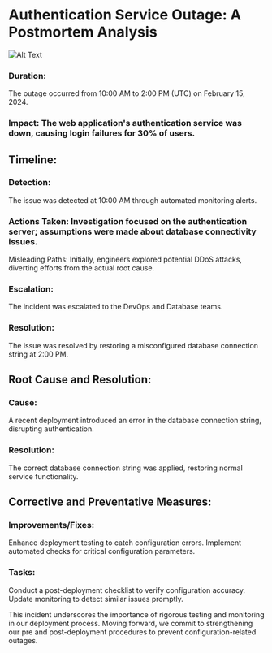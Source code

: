 # Authentication Service Outage: A Postmortem Analysis
![Alt Text](https://media3.giphy.com/media/v1.Y2lkPTc5MGI3NjExaTdjejNyMjJ6b3RrejY2bm55aXB1b2liNjY0NzZ1eHBkdGoxbmoxeCZlcD12MV9pbnRlcm5hbF9naWZfYnlfaWQmY3Q9Zw/3orieSrUnxoQRrtWwM/giphy.gif)

### Duration:
The outage occurred from 10:00 AM to 2:00 PM (UTC) on February 15, 2024.
### Impact: The web application's authentication service was down, causing login failures for 30% of users.
## Timeline:

### Detection:
The issue was detected at 10:00 AM through automated monitoring alerts.
### Actions Taken: Investigation focused on the authentication server; assumptions were made about database connectivity issues.
Misleading Paths: Initially, engineers explored potential DDoS attacks, diverting efforts from the actual root cause.
### Escalation: 
The incident was escalated to the DevOps and Database teams.
### Resolution: 
The issue was resolved by restoring a misconfigured database connection string at 2:00 PM.
## Root Cause and Resolution:

### Cause: 
A recent deployment introduced an error in the database connection string, disrupting authentication.
### Resolution: 
The correct database connection string was applied, restoring normal service functionality.
## Corrective and Preventative Measures:

### Improvements/Fixes:
Enhance deployment testing to catch configuration errors.
Implement automated checks for critical configuration parameters.
### Tasks:
Conduct a post-deployment checklist to verify configuration accuracy.
Update monitoring to detect similar issues promptly.


This incident underscores the importance of rigorous testing and monitoring in our deployment process. Moving forward, we commit to strengthening our pre and post-deployment procedures to prevent configuration-related outages.
